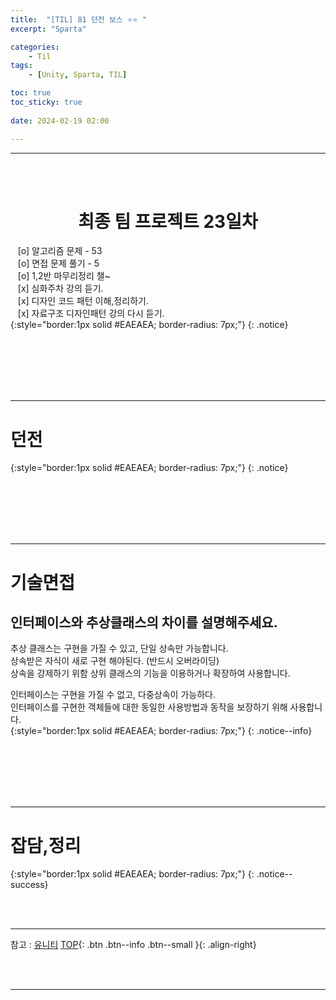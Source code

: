 ```yaml
---
title:  "[TIL] 81 던전 보스 ⭐⭐ "
excerpt: "Sparta"

categories:
    - Til
tags:
    - [Unity, Sparta, TIL]

toc: true
toc_sticky: true
 
date: 2024-02-19 02:00

---
```

- - -



<BR><BR>

<center><H1>  최종 팀 프로젝트 23일차  </H1></center>

&nbsp;&nbsp; [o] 알고리즘 문제  - 53  
&nbsp;&nbsp; [o] 면접 문제 풀기 - 5     
&nbsp;&nbsp; [o] 1,2반 마무리정리  챌~   
&nbsp;&nbsp; [x] 심화주차 강의 듣기.   
&nbsp;&nbsp; [x] 디자인 코드 패턴 이해,정리하기.   
&nbsp;&nbsp; [x] 자료구조 디자인패턴 강의 다시 듣기.   
{:style="border:1px solid #EAEAEA; border-radius: 7px;"}
{: .notice}  

<br><br><br><br><br>
- - - 

# 던전

{:style="border:1px solid #EAEAEA; border-radius: 7px;"}
{: .notice}  

<br><br><br><br><br>
- - - 

# 기술면접
## 인터페이스와 추상클래스의 차이를 설명해주세요.
추상 클래스는 구현을 가질 수 있고, 단일 상속만 가능합니다.  
상속받은 자식이 새로 구현 해야된다. (반드시 오버라이딩)  
상속을 강제하기 위함 상위 클래스의 기능을 이용하거나 확장하여 사용합니다.  

인터페이스는 구현을 가질 수 없고, 다중상속이 가능하다.  
인터페이스를 구현한 객체들에 대한 동일한 사용방법과 동작을 보장하기 위해 사용합니다.  
{:style="border:1px solid #EAEAEA; border-radius: 7px;"}
{: .notice--info} 

<br><br><br><br><br>
- - - 


# 잡담,정리

{:style="border:1px solid #EAEAEA; border-radius: 7px;"}
{: .notice--success}  

<br><br>
- - -

참고 : [유니티](https://docs.unity3d.com/kr/)
[TOP](#){: .btn .btn--info .btn--small }{: .align-right}


<br><br>
- - -
